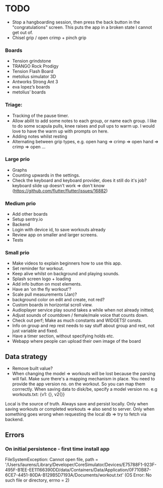 # TODO

- Stop a hangboarding session, then press the back button in the "congratulations" screen. This puts the app in a broken state I cannot get out of.
- Chisel grip / open crimp + pinch grip

### Boards
- Tension grindstone
- TRANGO Rock Prodigy
- Tension Flash Board
- metolius simulator 3D
- Antworks Strong Ant 3
- eva lopez’s boards
- metolius’ boards

### Triage:
- Tracking of the pause timer.
- Allow abilit to add some notes to each group, or name each group. 
  I like to do some scapula pulls, knee raises and pull ups to warm up. 
  I would love to have the warm up with prompts on here.
- Adding notes whilst resting
- Alternating between grip types, e.g. open hang => crimp => open hand => crimp => open ...

### Large prio
- Graphs
- Counting upwards in the settings.
- Check the keyboard and keyboard provider, does it still do it's job?
  keyboard slide up doesn't work => don't know (https://github.com/flutter/flutter/issues/16882)

### Medium prio
- Add other boards
- Setup sentry.io
- Backend
- Login with device id, to save workouts already
- Review app on smaller and larger screens.
- Tests

### Small prio
- Make videos to explain beginners how to use this app.
- Set reminder for workout.
- Keep alive whilst on background and playing sounds.
- Splash screen logo + loading
- Add info button on most elements.
- Have an 'on the fly workout'?
- Scale pull measurements (Jan)? 
- background color on edit and create, not red?
- Custom boards in horizontal scroll view.
- Audioplayer service play sound takes a while when not already initted;
- Adjust sounds of countdown / female/male voice that counts down.
- Check out perf; Make as much constants and WIDGETS! consts.
- Info on group and rep rest needs to say stuff about group and rest, not just 
  variable and fixed.
- Have a timer section, without specifying holds etc.
- Webapp where people can upload their own image of the board
    
## Data strategy
- Remove built value?
- When changing the model => workouts will be lost because the parsing will fail. Make sure there's a mapping mechanism in place.
  You need to provide the app version no. on the workout. So you can map them corrrectly.
  When saving data to disk/be, specify a model version no. e.g workouts.txt:
    {v1: {}, v2{}}

Local is the source of truth.
Always save and persist locally.
Only when saving workouts or completed workouts => also send to server.
Only when something goes wrong when requesting the local db => try to fetch via backend.
  
  
## Errors
### On initial persistence - first time install app
FileSystemException: Cannot open file, path = '/Users/laurens/Library/Developer/CoreSimulator/Devices/E75788F1-923F-495F-B1EE-EE11166390DD/data/Containers/Data/Application/0F710B87-6CE7-4451-80DA-B129B5D7193A/Documents/workout.txt' (OS Error: No such file or directory, errno = 2)